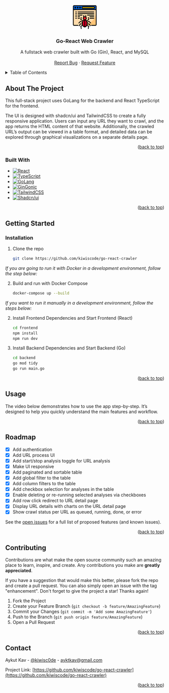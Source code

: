 <!-- PROJECT LOGO -->
<br />
<div align="center">
  <a href="https://github.com/kiwiscode/go-react-crawler">
<img src="./frontend/public/web-crawler.png" alt="Logo" width="80" height="80">
  </a>

  <h3 align="center">Go-React Web Crawler</h3>

  <p align="center">
    A fullstack web crawler built with Go (Gin), React, and MySQL
    <br />
    <br />
    <!-- <a href="https://github.com/kiwiscode/go-react-crawler">View Demo</a>
    &middot; -->
    <a href="https://github.com/kiwiscode/go-react-crawler/issues/new?labels=bug&template=bug-report--.md">Report Bug</a>
    &middot;
    <a href="https://github.com/kiwiscode/go-react-crawler/issues/new?labels=enhancement&template=feature-request---.md">Request Feature</a>
  </p>
</div>

<!-- TABLE OF CONTENTS -->
<details>
  <summary>Table of Contents</summary>
  <ol>
    <li>
      <a href="#about-the-project">About The Project</a>
      <ul>
        <li><a href="#built-with">Built With</a></li>
      </ul>
    </li>
    <li>
      <a href="#getting-started">Getting Started</a>
      <ul>
        <li><a href="#installation">Installation</a></li>
      </ul>
    </li>
    <li><a href="#usage">Usage</a></li>
    <li><a href="#roadmap">Roadmap</a></li>
    <li><a href="#contributing">Contributing</a></li>
    <li><a href="#contact">Contact</a></li>
  </ol>
</details>

<!-- ABOUT THE PROJECT -->

## About The Project

This full-stack project uses GoLang for the backend and React TypeScript for the frontend.

The UI is designed with shadcn/ui and TailwindCSS to create a fully responsive application. Users can input any URL they want to crawl, and the app returns the HTML content of that website. Additionally, the crawled URL’s output can be viewed in a table format, and detailed data can be explored through graphical visualizations on a separate details page.

<p align="right">(<a href="#readme-top">back to top</a>)</p>

### Built With

- [![React][React.js]][React-url]
- [![TypeScript][TypeScript]][TypeScript-url]
- [![GoLang][GoLang]][GoLang-url]
- [![GinGonic][GinGonic]][GinGonic-url]
- [![TailwindCSS][TailwindCSS]][TailwindCSS-url]
- [![Shadcn/ui][Shadcn/ui]][Shadcn/ui-url]

<p align="right">(<a href="#readme-top">back to top</a>)</p>

<!-- GETTING STARTED -->

## Getting Started

### Installation

1. Clone the repo
   ```sh
   git clone https://github.com/kiwiscode/go-react-crawler
   ```

_If you are going to run it with Docker in a development environment, follow the step below:_

2. Build and run with Docker Compose
   ```sh
   docker-compose up --build
   ```

_If you want to run it manually in a development environment, follow the steps below:_

2. Install Frontend Dependencies and Start Frontend (React)
   ```sh
   cd frontend
   npm install
   npm run dev
   ```
3. Install Backend Dependencies and Start Backend (Go)

   ```sh
   cd backend
   go mod tidy
   go run main.go

   ```

<p align="right">(<a href="#readme-top">back to top</a>)</p>

<!-- USAGE EXAMPLES -->

## Usage

The video below demonstrates how to use the app step-by-step. It’s designed to help you quickly understand the main features and workflow.

<p align="right">(<a href="#readme-top">back to top</a>)</p>

<!-- ROADMAP -->

## Roadmap

- [x] Add authentication
- [x] Add URL process UI
- [x] Add start/stop analysis toggle for URL analysis
- [x] Make UI responsive
- [x] Add paginated and sortable table
- [x] Add global filter to the table
- [x] Add column filters to the table
- [x] Add checkbox selection for analyses in the table
- [x] Enable deleting or re-running selected analyses via checkboxes
- [x] Add row click redirect to URL detail page
- [x] Display URL details with charts on the URL detail page
- [x] Show crawl status per URL as queued, running, done, or error

See the [open issues](https://github.com/kiwiscode/go-react-crawler/issues) for a full list of proposed features (and known issues).

<p align="right">(<a href="#readme-top">back to top</a>)</p>

<!-- CONTRIBUTING -->

## Contributing

Contributions are what make the open source community such an amazing place to learn, inspire, and create. Any contributions you make are **greatly appreciated**.

If you have a suggestion that would make this better, please fork the repo and create a pull request. You can also simply open an issue with the tag "enhancement".
Don't forget to give the project a star! Thanks again!

1. Fork the Project
2. Create your Feature Branch (`git checkout -b feature/AmazingFeature`)
3. Commit your Changes (`git commit -m 'Add some AmazingFeature'`)
4. Push to the Branch (`git push origin feature/AmazingFeature`)
5. Open a Pull Request

<p align="right">(<a href="#readme-top">back to top</a>)</p>

## Contact

Aykut Kav - [@kiwisc0de](https://twitter.com/kiwisc0de) - ayktkav@gmail.com

Project Link: [https://github.com/kiwiscode/go-react-crawler](https://github.com/kiwiscode/go-react-crawler)

<p align="right">(<a href="#readme-top">back to top</a>)</p>

[contributors-shield]: https://img.shields.io/github/contributors/othneildrew/Best-README-Template.svg?style=for-the-badge
[contributors-url]: https://github.com/othneildrew/Best-README-Template/graphs/contributors
[forks-shield]: https://img.shields.io/github/forks/othneildrew/Best-README-Template.svg?style=for-the-badge
[forks-url]: https://github.com/othneildrew/Best-README-Template/network/members
[stars-shield]: https://img.shields.io/github/stars/othneildrew/Best-README-Template.svg?style=for-the-badge
[stars-url]: https://github.com/othneildrew/Best-README-Template/stargazers
[issues-shield]: https://img.shields.io/github/issues/othneildrew/Best-README-Template.svg?style=for-the-badge
[issues-url]: https://github.com/othneildrew/Best-README-Template/issues
[license-shield]: https://img.shields.io/github/license/othneildrew/Best-README-Template.svg?style=for-the-badge
[license-url]: https://github.com/othneildrew/Best-README-Template/blob/master/LICENSE.txt
[linkedin-shield]: https://img.shields.io/badge/-LinkedIn-black.svg?style=for-the-badge&logo=linkedin&colorB=555
[linkedin-url]: https://linkedin.com/in/othneildrew
[product-screenshot]: images/screenshot.png
[TypeScript]: https://shields.io/badge/TypeScript-3178C6?logo=TypeScript&logoColor=FFF&style=flat-square
[TypeScript-url]: https://www.typescriptlang.org/
[React.js]: https://img.shields.io/badge/React-20232A?style=for-the-badge&logo=react&logoColor=61DAFB
[React-url]: https://reactjs.org/
[TailwindCSS]: https://img.shields.io/badge/Tailwind_CSS-grey?style=for-the-badge&logo=tailwind-css&logoColor=38B2AC
[TailwindCSS-url]: https://tailwindcss.com/
[Shadcn/ui]: https://img.shields.io/badge/shadcn%2Fui-000?logo=shadcnui&logoColor=fff&style=for-the-badge
[Shadcn/ui-url]: https://ui.shadcn.com/
[GoLang]: https://img.shields.io/badge/golang-00ADD8?&style=plastic&logo=go&logoColor=white
[GoLang-url]: https://go.dev/
[GinGonic]: https://img.shields.io/static/v1?label=Product&message=github.com%2Fgin-gonic%2Fgin&color=blue
[GinGonic-url]: https://go.dev/
